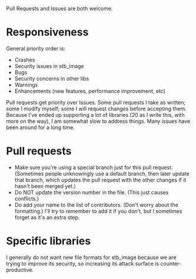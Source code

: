 Pull Requests and Issues are both welcome.

# Responsiveness

General priority order is:

* Crashes
* Security issues in stb_image
* Bugs
* Security concerns in other libs
* Warnings
* Enhancements (new features, performance improvement, etc)

Pull requests get priority over Issues. Some pull requests I take
as written; some I modify myself; some I will request changes before
accepting them. Because I've ended up supporting a lot of libraries
(20 as I write this, with more on the way), I am somewhat slow to
address things. Many issues have been around for a long time.

# Pull requests

* Make sure you're using a special branch just for this pull request. (Sometimes people unknowingly use a default branch, then later update that branch, which updates the pull request with the other changes if it hasn't been merged yet.)
* Do NOT update the version number in the file. (This just causes conflicts.)
* Do add your name to the list of contributors. (Don't worry about the formatting.) I'll try to remember to add it if you don't, but I sometimes forget as it's an extra step.

# Specific libraries

I generally do not want new file formats for stb_image because
we are trying to improve its security, so increasing its attack
surface is counter-productive.

